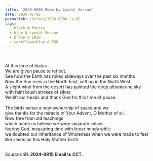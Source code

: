 ```yaml
---
title: '2020-0000 Poem by Lyndal Vercoe'
date: 2020-01-02
permalink: /folder/2020-0000-LV-02
tags:
  - black @ Poetry
  - blue @ Lyndal Vercoe
  - brown @ 2020
  - cornflowerblue @ TBD
---
```


<br>

<p>
At this time of hiatus<br>
We are given pause to reflect.<br>
See how the Earth has rolled sideways over the past six months<br>
Now the Sun rises in the North East, setting in the North West.<br>
A slight wind from the desert has painted the deep ultramarine sky<br>
with faint brush strokes of silver.<br>
We lift our heads and thank God for this time of pause.<br>
<br>
The birds sense a new ownership of space and we<br>
give thanks for the miracle of Your Advent, O Mother of all.<br>
Now free from old teachings<br>
which made us believe we were separate selves<br>
fearing God, measuring time with linear minds while<br>
we doubted our inheritance of Wholeness when we were made to feel<br>
like aliens on this Holy Mother Earth.<br>
</p>

<br>

<wave-list>
<list-title color="DarkSeaGreen" width="40">Sources</list-title>
  <list-item color="BlanchedAlmond"  width="285"><b> S1. 2024-0815 Email to CCT.</b></list-item>
</wave-list>